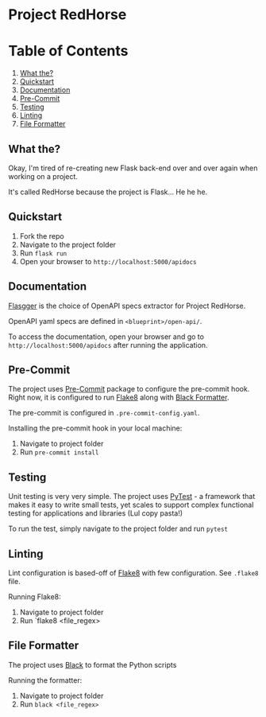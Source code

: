 # Project RedHorse

# Table of Contents
1. [What the?](#what-the)
1. [Quickstart](#quickstart)
1. [Documentation](#documentation)
1. [Pre-Commit](#pre-commit)
1. [Testing](#testing)
1. [Linting](#linting)
1. [File Formatter](#file-formatter)

## What the?
Okay, I'm tired of re-creating new Flask back-end over and over again when working on a project.

It's called RedHorse because the project is Flask... He he he.

## Quickstart
1. Fork the repo
1. Navigate to the project folder
1. Run `flask run`
1. Open your browser to `http://localhost:5000/apidocs`

## Documentation
[Flasgger](https://github.com/flasgger/flasgger) is the choice of OpenAPI specs extractor for Project RedHorse.

OpenAPI yaml specs are defined in `<blueprint>/open-api/`.

To access the documentation, open your browser and go to `http://localhost:5000/apidocs` after running the application.

## Pre-Commit
The project uses [Pre-Commit](https://pre-commit.com/) package to configure the pre-commit hook. Right now, it is configured to run [Flake8](#linting) along with [Black Formatter](#file-formatter).

The pre-commit is configured in `.pre-commit-config.yaml`.

Installing the pre-commit hook in your local machine:
1. Navigate to project folder
1. Run `pre-commit install`

## Testing
Unit testing is very very simple. The project uses [PyTest](https://docs.pytest.org/en/latest/) - a framework that makes it easy to write small tests, yet scales to support complex functional testing for applications and libraries (Lul copy pasta!)

To run the test, simply navigate to the project folder and run `pytest`

## Linting
Lint configuration is based-off of [Flake8](https://pypi.org/project/flake8/) with few configuration.
See `.flake8` file.

Running Flake8:
1. Navigate to project folder
1. Run `flake8 <file_regex>

## File Formatter
The project uses [Black](https://github.com/psf/black) to format the Python scripts

Running the formatter:
1. Navigate to project folder
1. Run `black <file_regex>`
